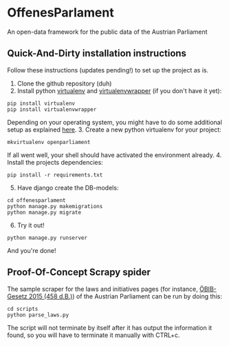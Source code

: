 # OffenesParlament

An open-data framework for the public data of the Austrian Parliament

## Quick-And-Dirty installation instructions

Follow these instructions (updates pending!) to set up the project as is.

1. Clone the github repository (duh)
2. Install python [virtualenv](http://docs.python-guide.org/en/latest/dev/virtualenvs/) and [virtualenvwrapper](https://virtualenvwrapper.readthedocs.org/en/latest/) (if you don't have it yet): 
 ```
 pip install virtualenv
 pip install virtualenvwrapper
 ```
 Depending on your operating system, you might have to do some additional setup as explained [here](https://virtualenvwrapper.readthedocs.org/en/latest/#introduction).
3. Create a new python virtualenv for your project:
 ```
 mkvirtualenv openparliament
 ```
 If all went well, your shell should have activated the environment already.
4. Install the projects dependencies:
 ```
 pip install -r requirements.txt
 ```
5. Have django create the DB-models:
 ```
 cd offenesparlament
 python manage.py makemigrations
 python manage.py migrate
 ```
6. Try it out!
 ```
 python manage.py runserver
 ```

And you're done!

## Proof-Of-Concept Scrapy spider

The sample scraper for the laws and initiatives pages (for instance, [ÖBIB-Gesetz 2015 (458 d.B.)](http://www.parlament.gv.at/PAKT/VHG/XXV/I/I_00458/index.shtml)) of the Austrian Parliament can be run by doing this:

```
cd scripts
python parse_laws.py
```

The script will not terminate by itself after it has output the information it found, so you will have to terminate it manually with CTRL+c.